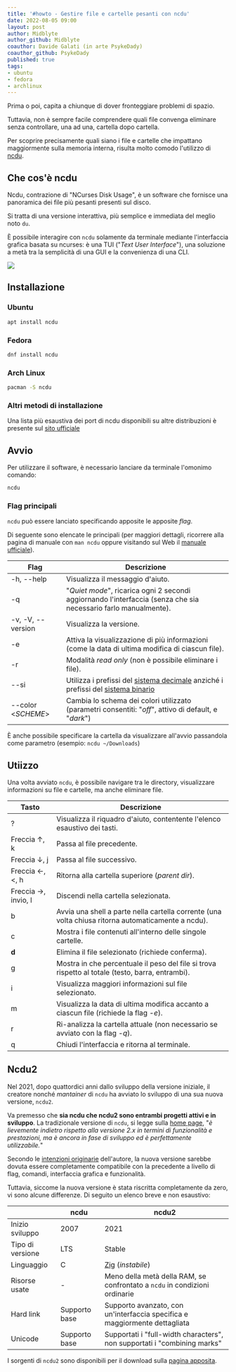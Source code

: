 ```yaml
---
title: '#howto - Gestire file e cartelle pesanti con ncdu'
date: 2022-08-05 09:00
layout: post 
author: Midblyte
author_github: Midblyte
coauthor: Davide Galati (in arte PsykeDady)
coauthor_github: PsykeDady
published: true
tags: 
- ubuntu
- fedora
- archlinux
---
```


Prima o poi, capita a chiunque di dover fronteggiare problemi di spazio.

Tuttavia, non è sempre facile comprendere quali file convenga eliminare senza controllare, una ad una, cartella dopo cartella.

Per scoprire precisamente quali siano i file e cartelle che impattano maggiormente sulla memoria interna, risulta molto comodo l'utilizzo di [ncdu](https://dev.yorhel.nl/ncdu).


## Che cos'è ncdu

Ncdu, contrazione di "NCurses Disk Usage", è un software che fornisce una panoramica dei file più pesanti presenti sul disco.

Si tratta di una versione interattiva, più semplice e immediata del meglio noto `du`.

È possibile interagire con `ncdu` solamente da terminale mediante l'interfaccia grafica basata su ncurses: è una TUI ("*Text User Interface*"), una soluzione a metà tra la semplicità di una GUI e la convenienza di una CLI.

![](https://upload.wikimedia.org/wikipedia/commons/d/d7/Ncdu_screenshot.png)


## Installazione

### Ubuntu

```bash
apt install ncdu
```

### Fedora

```bash
dnf install ncdu
```

### Arch Linux

```bash
pacman -S ncdu
```

### Altri metodi di installazione

Una lista più esaustiva dei port di ncdu disponibili su altre distribuzioni è presente sul [sito ufficiale](https://dev.yorhel.nl/ncdu#packages-and-ports)


## Avvio

Per utilizzare il software, è necessario lanciare da terminale l'omonimo comando:
```bash
ncdu
```

### Flag principali
`ncdu` può essere lanciato specificando apposite le apposite *flag*.

Di seguente sono elencate le principali (per maggiori dettagli, ricorrere alla pagina di manuale con `man ncdu` oppure visitando sul Web il [manuale ufficiale](https://dev.yorhel.nl/ncdu/man)).

| Flag               | Descrizione                                                                                                     |
|--------------------|-----------------------------------------------------------------------------------------------------------------|
| -h, --help         | Visualizza il messaggio d'aiuto.                                                                                |
| -q                 | "*Quiet mode*", ricarica ogni 2 secondi aggiornando l'interfaccia (senza che sia necessario farlo manualmente). |
| -v, -V, --version  | Visualizza la versione.                                                                                         |
| -e                 | Attiva la visualizzazione di più informazioni (come la data di ultima modifica di ciascun file).                |
| -r                 | Modalità *read only* (non è possibile eliminare i file).                                                        |
| --si               | Utilizza i prefissi del [sistema decimale](https://it.wikipedia.org/wiki/Prefissi_del_Sistema_internazionale_di_unit%C3%A0_di_misura) anziché i prefissi del [sistema binario](https://it.wikipedia.org/wiki/Prefissi_per_multipli_binari) |
| --color <*SCHEME*> | Cambia lo schema dei colori utilizzato (parametri consentiti: "*off*", attivo di default, e "*dark*")           |

È anche possibile specificare la cartella da visualizzare all'avvio passandola come parametro (esempio: `ncdu ~/Downloads`)


## Utiizzo

Una volta avviato `ncdu`, è possibile navigare tra le directory, visualizzare informazioni su file e cartelle, ma anche eliminare file.

| Tasto               | Descrizione                                                                                        |
|---------------------|----------------------------------------------------------------------------------------------------|
| ?                   | Visualizza il riquadro d'aiuto, contentente l'elenco esaustivo dei tasti.                          |
| Freccia ↑, k        | Passa al file precedente.                                                                          |
| Freccia ↓, j        | Passa al file successivo.                                                                          |
| Freccia ←, <, h     | Ritorna alla cartella superiore (*parent dir*).                                                    |
| Freccia →, invio, l | Discendi nella cartella selezionata.                                                               |
| b                   | Avvia una shell a parte nella cartella corrente (una volta chiusa ritorna automaticamente a ncdu). |
| c                   | Mostra i file contenuti all'interno delle singole cartelle.                                        |
| **d**               | Elimina il file selezionato (richiede conferma).                                                   |
| g                   | Mostra in che percentuale il peso del file si trova rispetto al totale (testo, barra, entrambi).   |
| i                   | Visualizza maggiori informazioni sul file selezionato.                                             |
| m                   | Visualizza la data di ultima modifica accanto a ciascun file (richiede la flag *-e*).              |
| r                   | Ri-analizza la cartella attuale (non necessario se avviato con la flag *-q*).                      |
| q                   | Chiudi l'interfaccia e ritorna al terminale.                                                       |


## Ncdu2

Nel 2021, dopo quattordici anni dallo sviluppo della versione iniziale, il creatore nonché *mantainer* di `ncdu` ha avviato lo sviluppo di una sua nuova versione, `ncdu2`.

Va premesso che **sia ncdu che ncdu2 sono entrambi progetti attivi e in sviluppo**. La tradizionale versione di `ncdu`, si legge sulla [home page](https://dev.yorhel.nl/ncdu), "*è lievemente indietro rispetto alla versione 2.x in termini di funzionalità e prestazioni, ma è ancora in fase di sviluppo ed è perfettamente utilizzabile.*"

Secondo le [intenzioni originarie](https://dev.yorhel.nl/doc/ncdu2) dell'autore, la nuova versione sarebbe dovuta essere completamente compatibile con la precedente a livello di flag, comandi, interfaccia grafica e funzionalità.

Tuttavia, siccome la nuova versione è stata riscritta completamente da zero, vi sono alcune differenze. Di seguito un elenco breve e non esaustivo:

|                  | ncdu          | ncdu2                                                                      |
|------------------|---------------|----------------------------------------------------------------------------|
| Inizio sviluppo  | 2007          | 2021                                                                       |
| Tipo di versione | LTS           | Stable                                                                     |
| Linguaggio       | C             | [Zig](https://ziglang.org) (*instabile*)                                   |
| Risorse usate    | -             | Meno della metà della RAM, se confrontato a `ncdu` in condizioni ordinarie |
| Hard link        | Supporto base | Supporto avanzato, con un'interfaccia specifica e maggiormente dettagliata |
| Unicode          | Supporto base | Supportati i "full-width characters", non supportati i "combining marks"   |

I sorgenti di `ncdu2` sono disponibili per il download sulla [pagina apposita](https://dev.yorhel.nl/ncdu/changes2).
